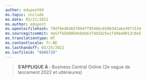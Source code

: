```yaml
---
author: edupont04
ms.topic: include
ms.date: 03/21/2022
ms.author: edupont
ms.openlocfilehash: 79df0ed63657094ff95466c6596342abe3971534
ms.sourcegitcommit: 4a57fb5b88b9ebbb61fdd1b25e1fd4ba0013c8e5
ms.translationtype: HT
ms.contentlocale: fr-BE
ms.lasthandoff: 03/25/2022
ms.locfileid: "8486728"
---
```

> **S’APPLIQUE À :** Business Central Online (2e vague de lancement 2022 et ultérieures)